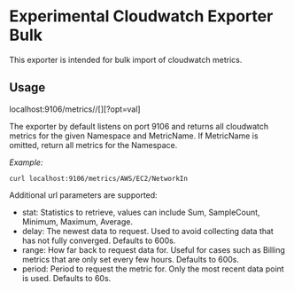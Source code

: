 # Experimental Cloudwatch Exporter Bulk
This exporter is intended for bulk import of cloudwatch metrics.

## Usage

   localhost:9106/metrics/<Namespace>/[<MetricName>][?opt=val]

The exporter by default listens on port 9106 and returns all cloudwatch metrics
for the given Namespace and MetricName. If MetricName is omitted, return all
metrics for the Namespace.

*Example:*

    curl localhost:9106/metrics/AWS/EC2/NetworkIn

Additional url parameters are supported:
 - stat: Statistics to retrieve, values can include Sum, SampleCount, Minimum,
   Maximum, Average.
 - delay: The newest data to request. Used to avoid collecting data that has not
   fully converged. Defaults to 600s.
 - range: How far back to request data for. Useful for cases such as Billing
   metrics that are only set every few hours. Defaults to 600s.
 - period: Period to request the metric for. Only the most recent data point is
   used. Defaults to 60s.
